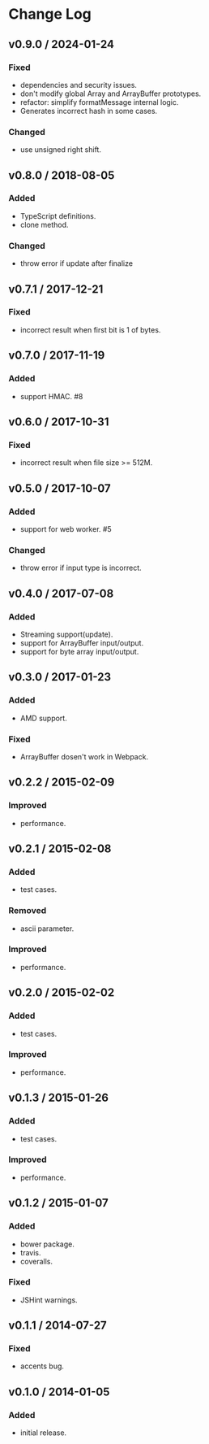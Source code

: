 # Change Log

## v0.9.0 / 2024-01-24
### Fixed
- dependencies and security issues.
- don't modify global Array and ArrayBuffer prototypes.
- refactor: simplify formatMessage internal logic.
- Generates incorrect hash in some cases.

### Changed
- use unsigned right shift.

## v0.8.0 / 2018-08-05
### Added
- TypeScript definitions.
- clone method.

### Changed
- throw error if update after finalize

## v0.7.1 / 2017-12-21
### Fixed
- incorrect result when first bit is 1 of bytes.

## v0.7.0 / 2017-11-19
### Added
- support HMAC. #8

## v0.6.0 / 2017-10-31
### Fixed
- incorrect result when file size >= 512M.

## v0.5.0 / 2017-10-07
### Added
- support for web worker. #5

### Changed
- throw error if input type is incorrect.

## v0.4.0 / 2017-07-08
### Added
- Streaming support(update).
- support for ArrayBuffer input/output.
- support for byte array input/output.

## v0.3.0 / 2017-01-23
### Added
- AMD support.

### Fixed
- ArrayBuffer dosen't work in Webpack.

## v0.2.2 / 2015-02-09
### Improved
- performance.

## v0.2.1 / 2015-02-08
### Added
- test cases.

### Removed
- ascii parameter.

### Improved
- performance.

## v0.2.0 / 2015-02-02
### Added
- test cases.

### Improved
- performance.

## v0.1.3 / 2015-01-26
### Added
- test cases.

### Improved
- performance.

## v0.1.2 / 2015-01-07
### Added
- bower package.
- travis.
- coveralls.

### Fixed
- JSHint warnings.

## v0.1.1 / 2014-07-27
### Fixed
- accents bug.

## v0.1.0 / 2014-01-05
### Added
- initial release.
